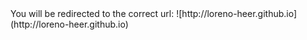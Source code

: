 <meta http-equiv="refresh" content="time; URL=http://loreno-heer.github.io" />
You will be redirected to the correct url: ![http://loreno-heer.github.io](http://loreno-heer.github.io)
